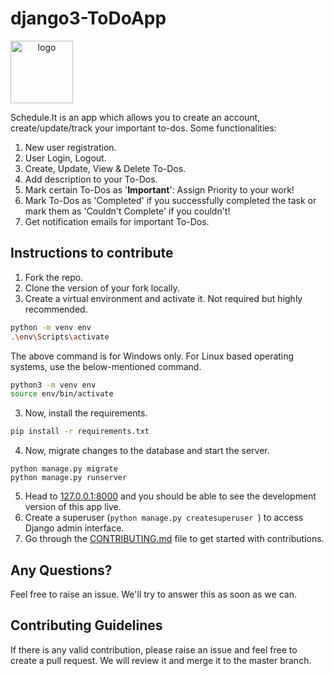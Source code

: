# django3-ToDoApp

<img style="text-align: center;" height="100" src="https://scheduleit.pythonanywhere.com/static/notes/Logo.png" width="100" alt="logo"/>

Schedule.It is an app which allows you to create an account, create/update/track your important to-dos.
Some functionalities:
1. New user registration.
2. User Login, Logout.
3. Create, Update, View & Delete To-Dos.
4. Add description to your To-Dos.
5. Mark certain To-Dos as '**Important**': Assign Priority to your work!
6. Mark To-Dos as 'Completed' if you successfully completed the task or mark them as 'Couldn't Complete' if you couldn't! 
7. Get notification emails for important To-Dos.

## Instructions to contribute
1. Fork the repo.
2. Clone the version of your fork locally.
3. Create a virtual environment and activate it. Not required but highly recommended. 
```bash
python -m venv env
.\env\Scripts\activate
```
The above command is for Windows only. For Linux based operating systems, use the below-mentioned command. 
```bash
python3 -m venv env
source env/bin/activate
```
3. Now, install the requirements. 
```bash
pip install -r requirements.txt
```
4. Now, migrate changes to the database and start the server. 
```
python manage.py migrate
python manage.py runserver
```
5. Head to [127.0.0.1:8000](http://127.0.0.1:8000/) and you should be able to see the development version of this app live. 
6. Create a superuser (```python manage.py createsuperuser ```) to access Django admin interface.
7. Go through the [CONTRIBUTING.md](CONTRIBUTING.md) file to get started with contributions.


## Any Questions?
Feel free to raise an issue. We'll try to answer this as soon as we can. 

## Contributing Guidelines
If there is any valid contribution, please raise an issue and feel free to create a pull request. We will review it and merge it to the master branch. 

